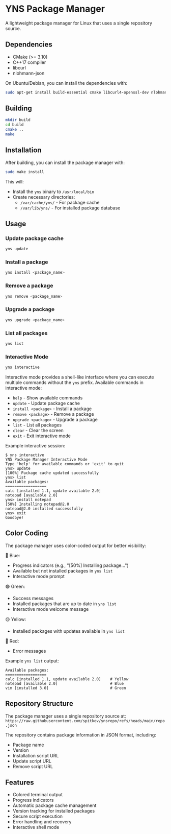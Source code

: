 # YNS Package Manager

A lightweight package manager for Linux that uses a single repository source.

## Dependencies

- CMake (>= 3.10)
- C++17 compiler
- libcurl
- nlohmann-json

On Ubuntu/Debian, you can install the dependencies with:
```bash
sudo apt-get install build-essential cmake libcurl4-openssl-dev nlohmann-json3-dev
```

## Building

```bash
mkdir build
cd build
cmake ..
make
```

## Installation

After building, you can install the package manager with:
```bash
sudo make install
```

This will:
- Install the `yns` binary to `/usr/local/bin`
- Create necessary directories:
  - `/var/cache/yns/` - For package cache
  - `/var/lib/yns/` - For installed package database

## Usage

### Update package cache
```bash
yns update
```

### Install a package
```bash
yns install <package_name>
```

### Remove a package
```bash
yns remove <package_name>
```

### Upgrade a package
```bash
yns upgrade <package_name>
```

### List all packages
```bash
yns list
```

### Interactive Mode
```bash
yns interactive
```

Interactive mode provides a shell-like interface where you can execute multiple commands without the `yns` prefix. Available commands in interactive mode:

- `help` - Show available commands
- `update` - Update package cache
- `install <package>` - Install a package
- `remove <package>` - Remove a package
- `upgrade <package>` - Upgrade a package
- `list` - List all packages
- `clear` - Clear the screen
- `exit` - Exit interactive mode

Example interactive session:
```
$ yns interactive
YNS Package Manager Interactive Mode
Type 'help' for available commands or 'exit' to quit
yns> update
[100%] Package cache updated successfully
yns> list
Available packages:
==================
calc [installed 1.1, update available 2.0]
notepad [available 2.0]
yns> install notepad
[50%] Installing notepad@2.0
notepad@2.0 installed successfully
yns> exit
Goodbye!
```

## Color Coding

The package manager uses color-coded output for better visibility:

🔵 Blue:
- Progress indicators (e.g., "[50%] Installing package...")
- Available but not installed packages in `yns list`
- Interactive mode prompt

🟢 Green:
- Success messages
- Installed packages that are up to date in `yns list`
- Interactive mode welcome message

🟡 Yellow:
- Installed packages with updates available in `yns list`

🔴 Red:
- Error messages

Example `yns list` output:
```
Available packages:
==================
calc [installed 1.1, update available 2.0]    # Yellow
notepad [available 2.0]                       # Blue
vim [installed 3.0]                           # Green
```

## Repository Structure

The package manager uses a single repository source at:
`https://raw.githubusercontent.com/spitkov/ynsrepo/refs/heads/main/repo.json`

The repository contains package information in JSON format, including:
- Package name
- Version
- Installation script URL
- Update script URL
- Remove script URL

## Features

- Colored terminal output
- Progress indicators
- Automatic package cache management
- Version tracking for installed packages
- Secure script execution
- Error handling and recovery
- Interactive shell mode 